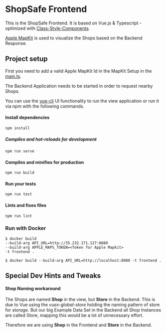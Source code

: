 # ShopSafe Frontend

This is the ShopSafe Frontend. 
It is based on Vue.js & Typescript - optimized with 
[Class-Style-Components](https://vuejs.org/v2/guide/typescript.html#Class-Style-Vue-Components).

[Apple MapKit](https://developer.apple.com/documentation/mapkit) is used to visualize the Shops based on the Backend Response.

## Project setup

First you need to add a valid Apple MapKit Id in the MapKit Setup in the [main.ts](src/main.ts).

The Backend Application needs to be started in order to request nearby Shops. 

You can use the [vue-cli](https://cli.vuejs.org/) UI functionality to run the view application 
or run it via npm with the following commands.
#### Install dependencies

```
npm install
```

##### Compiles and hot-reloads for development
```
npm run serve
```

#### Compiles and minifies for production
```
npm run build
```

#### Run your tests
```
npm run test
```

#### Lints and fixes files
```
npm run lint
```

### Run with Docker
```
$ docker build
--build-arg API_URL=http://35.232.171.127:8080
--build-arg APPLE_MAPS_TOKEN=<Token for Apple Mapkit>
-t frontend .
```
```
$ docker build --build-arg API_URL=http://localhost:8080 -t frontend .
```

## Special Dev Hints and Tweaks
#### Shop Naming workaround
The Shops are named **Shop** in the view, but **Store** in the Backend. 
This is due to Vue using the *vuex-global-store* holding the naming pattern of store for *storage*.
But our big Example Data Set in the Backend all Shop Instances are called Store, mapping this would be a lot of unnecessary effort.

Therefore we are using **Shop** in the Frontend and **Store** in the Backend.
